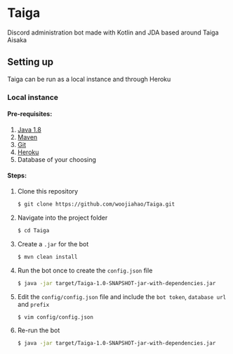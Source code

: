 # Taiga
Discord administration bot made with Kotlin and JDA based around Taiga Aisaka

## Setting up
Taiga can be run as a local instance and through Heroku

### Local instance
#### Pre-requisites:
1. [Java 1.8](http://www.oracle.com/technetwork/java/javase/downloads/jdk8-downloads-2133151.html)
2. [Maven](https://maven.apache.org/) 
3. [Git](https://git-scm.com/downloads)
4. [Heroku](https://devcenter.heroku.com/articles/heroku-cli)
5. Database of your choosing

#### Steps:
1. Clone this repository
	```bash
	$ git clone https://github.com/woojiahao/Taiga.git
	```
2. Navigate into the project folder
	```bash
	$ cd Taiga
	```
3. Create a `.jar` for the bot
	```bash
	$ mvn clean install
	```
4. Run the bot once to create the `config.json` file
	```bash
	$ java -jar target/Taiga-1.0-SNAPSHOT-jar-with-dependencies.jar
	```
5. Edit the `config/config.json` file and include the `bot token`, `database url` and `prefix`
	```bash
	$ vim config/config.json
	```
6. Re-run the bot
	```bash
	$ java -jar target/Taiga-1.0-SNAPSHOT-jar-with-dependencies.jar
	```

